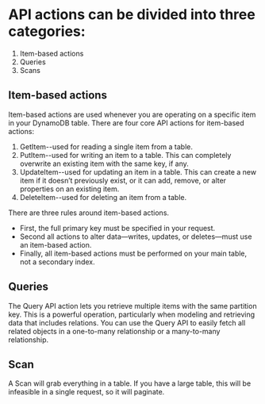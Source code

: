 # API actions can be divided into three categories:

1. Item-based actions 
2. Queries
3. Scans

## Item-based actions 
Item-based actions are used whenever you are operating on a specific item in your DynamoDB table. There are four core API actions for item-based actions:
1. GetItem--used for reading a single item from a table.
2. PutItem--used for writing an item to a table. This can completely
overwrite an existing item with the same key, if any.
3. UpdateItem--used for updating an item in a table. This can create a new item if it doesn’t previously exist, or it can add, remove, or alter properties on an existing item.
4. DeleteItem--used for deleting an item from a table.

There are three rules around item-based actions.
* First, the full primary key must be specified in your request. 
* Second all actions to alter data—writes, updates, or deletes—must use an item-based action. 
* Finally, all item-based actions must be performed on your main table, not a secondary index.

## Queries

The Query API action lets you retrieve multiple items with the same partition key. This is a powerful operation, particularly when modeling 
and retrieving data that includes relations. You can use the Query API to easily fetch all related objects in a one-to-many relationship 
or a many-to-many relationship.

## Scan

A Scan will grab everything in a table. If you have a large table, this will be infeasible in a single request, so it will paginate. 
